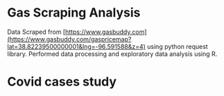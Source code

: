 # Gas Scraping Analysis

Data Scraped from [https://www.gasbuddy.com](https://www.gasbuddy.com/gaspricemap?lat=38.82239500000001&lng=-96.591588&z=4) using python request library. Performed data processing and exploratory data analysis using R.

# Covid cases study


